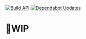 [![Build API](https://github.com/hideyuki-matsuyama/nova_lance/actions/workflows/build-api.yml/badge.svg)](https://github.com/hideyuki-matsuyama/nova_lance/actions/workflows/build-api.yml)
[![Dependabot Updates](https://github.com/hideyuki-matsuyama/nova_lance/actions/workflows/dependabot/dependabot-updates/badge.svg)](https://github.com/hideyuki-matsuyama/nova_lance/actions/workflows/dependabot/dependabot-updates)

# 🚧WIP
